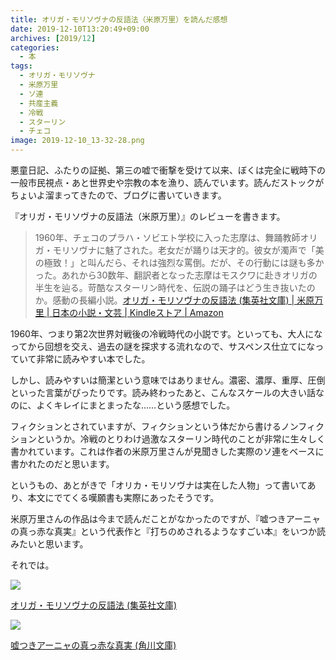 ```yaml
---
title: オリガ・モリソヴナの反語法（米原万里）を読んだ感想
date: 2019-12-10T13:20:49+09:00
archives: [2019/12]
categories:
  - 本
tags:
  - オリガ・モリソヴナ
  - 米原万里
  - ソ連
  - 共産主義
  - 冷戦
  - スターリン
  - チェコ
image: 2019-12-10_13-32-28.png
---
```

悪童日記、ふたりの証拠、第三の嘘で衝撃を受けて以来、ぼくは完全に戦時下の一般市民視点・あと世界史や宗教の本を漁り、読んでいます。読んだストックがちょいよ溜まってきたので、ブログに書いていきます。

<!--more-->

『オリガ・モリソヴナの反語法（米原万里）』のレビューを書きます。

> 1960年、チェコのプラハ・ソビエト学校に入った志摩は、舞踊教師オリガ・モリソヴナに魅了された。老女だが踊りは天才的。彼女が濁声で「美の極致！」と叫んだら、それは強烈な罵倒。だが、その行動には謎も多かった。あれから30数年、翻訳者となった志摩はモスクワに赴きオリガの半生を辿る。苛酷なスターリン時代を、伝説の踊子はどう生き抜いたのか。感動の長編小説。[オリガ・モリソヴナの反語法 (集英社文庫) | 米原万里 | 日本の小説・文芸 | Kindleストア | Amazon](https://www.amazon.co.jp/dp/4087478750?tag=t4traw-22)

1960年、つまり第2次世界対戦後の冷戦時代の小説です。といっても、大人になってから回想を交え、過去の謎を探求する流れなので、サスペンス仕立てになっていて非常に読みやすい本でした。

しかし、読みやすいは簡潔という意味ではありません。濃密、濃厚、重厚、圧倒といった言葉がぴったりです。読み終わったあと、こんなスケールの大きい話なのに、よくキレイにまとまったな……という感想でした。

フィクションとされていますが、フィクションという体だから書けるノンフィクションというか。冷戦のとりわけ過激なスターリン時代のことが非常に生々しく書かれています。これは作者の米原万里さんが見聞きした実際のソ連をベースに書かれたのだと思います。

というもの、あとがきで「オリカ・モリソヴナは実在した人物」って書いてあり、本文にでてくる嘆願書も実際にあったそうです。

米原万里さんの作品は今まで読んだことがなかったのですが、『嘘つきアーニャの真っ赤な真実』という代表作と『打ちのめされるようなすごい本』をいつか読みたいと思います。

それでは。

<div class="amazfy">
<a href="https://www.amazon.co.jp/dp/4087478750?tag=t4traw-22">
<img src="https://ws-fe.amazon-adsystem.com/widgets/q?_encoding=UTF8&ASIN=4087478750&Format=_SL250_&ID=AsinImage&MarketPlace=JP&ServiceVersion=20070822&WS=1&tag=t4traw-22&language=ja_JP">
<p>オリガ・モリソヴナの反語法 (集英社文庫)</p>
</a>
</div>

<div class="amazfy">
<a href="https://www.amazon.co.jp/dp/4043756011?tag=t4traw-22">
<img src="https://ws-fe.amazon-adsystem.com/widgets/q?_encoding=UTF8&ASIN=4043756011&Format=_SL250_&ID=AsinImage&MarketPlace=JP&ServiceVersion=20070822&WS=1&tag=t4traw-22&language=ja_JP">
<p>嘘つきアーニャの真っ赤な真実 (角川文庫)</p>
</a>
</div>